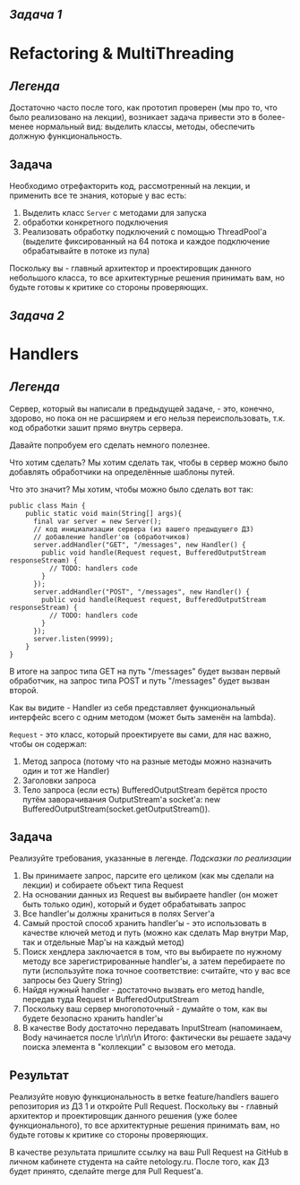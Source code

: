 
## *Задача 1*
# **Refactoring & MultiThreading**
## *Легенда*

Достаточно часто после того, как прототип проверен (мы про то, что было реализовано на лекции), возникает задача привести это в более-менее нормальный вид: выделить классы, методы, обеспечить должную функциональность.

## **Задача**
Необходимо отрефакторить код, рассмотренный на лекции, и применить все те знания, которые у вас есть:

1. Выделить класс ```Server``` с методами для запуска
2. обработки конкретного подключения
3. Реализовать обработку подключений с помощью ThreadPool'а (выделите фиксированный на 64 потока и каждое подключение обрабатывайте в потоке из пула)

Поскольку вы - главный архитектор и проектировщик данного небольшого класса, то все архитектурные решения принимать вам, но будьте готовы к критике со стороны проверяющих.


## *Задача 2*

# **Handlers**

## *Легенда*
Сервер, который вы написали в предыдущей задаче, - это, конечно, здорово, но пока он не расширяем и его нельзя переиспользовать, т.к. код обработки зашит прямо внутрь сервера.

Давайте попробуем его сделать немного полезнее.

Что хотим сделать? Мы хотим сделать так, чтобы в сервер можно было добавлять обработчики на определённые шаблоны путей.

Что это значит? Мы хотим, чтобы можно было сделать вот так:
```
public class Main {
    public static void main(String[] args){
      final var server = new Server();  
      // код инициализации сервера (из вашего предыдущего ДЗ)
      // добавление handler'ов (обработчиков)    
      server.addHandler("GET", "/messages", new Handler() {
        public void handle(Request request, BufferedOutputStream responseStream) {
          // TODO: handlers code
        }
      });
      server.addHandler("POST", "/messages", new Handler() {
        public void handle(Request request, BufferedOutputStream responseStream) {
          // TODO: handlers code
        }
      });
      server.listen(9999);
    }    
}
```
В итоге на запрос типа GET на путь "/messages" будет вызван первый обработчик, на запрос типа POST и путь "/messages" будет вызван второй.

Как вы видите - Handler из себя представляет функциональный интерфейс всего с одним методом (может быть заменён на lambda).

```Request``` - это класс, который проектируете вы сами, для нас важно, чтобы он содержал:
1. Метод запроса (потому что на разные методы можно назначить один и тот же Handler)
2. Заголовки запроса
3. Тело запроса (если есть)
BufferedOutputStream берётся просто путём заворачивания OutputStream'а socket'а: new BufferedOutputStream(socket.getOutputStream()).
## **Задача**
Реализуйте требования, указанные в легенде.
*Подсказки по реализации*
1. Вы принимаете запрос, парсите его целиком (как мы сделали на лекции) и собираете объект типа Request
2. На основании данных из Request вы выбираете handler (он может быть только один), который и будет обрабатывать запрос
3. Все handler'ы должны храниться в полях Server'а
4. Самый простой способ хранить handler'ы - это использовать в качестве ключей метод и путь (можно как сделать Map внутри Map, так и отдельные Map'ы на каждый метод)
5. Поиск хендлера заключается в том, что вы выбираете по нужному методу все зарегистрированные handler'ы, а затем перебираете по пути (используйте пока точное соответствие: считайте, что у вас все запросы без Query String)
6. Найдя нужный handler - достаточно вызвать его метод handle, передав туда Request и BufferedOutputStream
7. Поскольку ваш сервер многопоточный - думайте о том, как вы будете безопасно хранить handler'ы
8. В качестве Body достаточно передавать InputStream (напоминаем, Body начинается после \r\n\r\n
Итого: фактически вы решаете задачу поиска элемента в "коллекции" с вызовом его метода.
## **Результат**

Реализуйте новую функциональность в ветке feature/handlers вашего репозитория из ДЗ 1 и откройте Pull Request.
Поскольку вы - главный архитектор и проектировщик данного решения (уже более функционального), то все архитектурные решения принимать вам, но будьте готовы к критике со стороны проверяющих.

В качестве результата пришлите ссылку на ваш Pull Request на GitHub в личном кабинете студента на сайте netology.ru.
После того, как ДЗ будет принято, сделайте merge для Pull Request'а.

